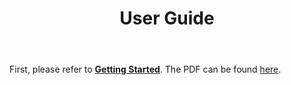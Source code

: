 ﻿---
title: "User Guide"
weight: 10
---

First, please refer to <u>**[Getting Started](.././Manual/GettingStarted.html)**</u>. The PDF can be found [here](.././UserGuide.pdf).
